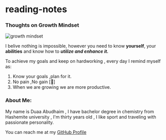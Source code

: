 # reading-notes

### Thoughts on Growth Mindset 
 ![growth mindset](https://hearingsolutionstriangle.com/wp-content/uploads/2018/09/Use-it-800-x-667.jpg)
 
I belive nothing is impossible, however you need to know **yourself**, your **abilities** and know how to _**utilize and enhance it.**_

To achieve my goals and keep on hardworking , every day I remind myself as:
1. Know your goals ,plan for it.
2. No pain ,No gain [:muscle:]
3. When we are growing we are more productive.

### About Me:
My name is Duaa Abudhaim , I have bachelor degree in chemistry from Hashemite university , I'm thirty years old ,
I like sport and traveling with passionate personality.

You can reach me at my [GitHub Profile](https://duaa9094.github.io/reading-notes/)
